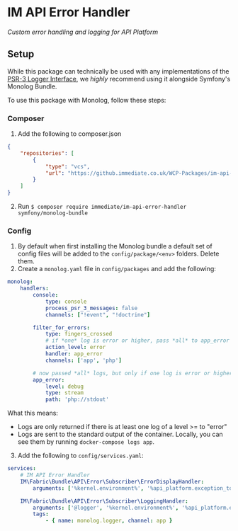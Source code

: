 # IM API Error Handler
_Custom error handling and logging for API Platform_

## Setup

While this package can technically be used with any implementations of the [PSR-3 Logger Interface](https://www.php-fig.org/psr/psr-3/),
we _highly_ recommend using it alongside Symfony's Monolog Bundle.

To use this package with Monolog, follow these steps:

### Composer
1. Add the following to composer.json
```json
{
    "repositories": [
        {
            "type": "vcs",
            "url": "https://github.immediate.co.uk/WCP-Packages/im-api-error-handler.git"
        }
    ]
}
```
2. Run `$ composer require immediate/im-api-error-handler symfony/monolog-bundle`

### Config
1. By default when first installing the Monolog bundle a default set of config files will be added to the `config/package/<env>` folders. Delete them.
2. Create a `monolog.yaml` file in `config/packages` and add the following:
```yaml
monolog:
    handlers:
        console:
            type: console
            process_psr_3_messages: false
            channels: ["!event", "!doctrine"]

        filter_for_errors:
            type: fingers_crossed
            # if *one* log is error or higher, pass *all* to app_error
            action_level: error
            handler: app_error
            channels: ['app', 'php']

        # now passed *all* logs, but only if one log is error or higher
        app_error:
            level: debug
            type: stream
            path: 'php://stdout'
```

What this means:
- Logs are only returned if there is at least one log of a level >= to "error"
- Logs are sent to the standard output of the container. Locally, you can see them by running `docker-compose logs app`.

3. Add the following to `config/services.yaml`:
```yaml
services:
    # IM API Error Handler
    IM\Fabric\Bundle\API\Error\Subscriber\ErrorDisplayHandler:
        arguments: ['%kernel.environment%', '%api_platform.exception_to_status%']

    IM\Fabric\Bundle\API\Error\Subscriber\LoggingHandler:
        arguments: ['@logger', '%kernel.environment%', '%api_platform.exception_to_status%']
        tags:
            - { name: monolog.logger, channel: app }
```
